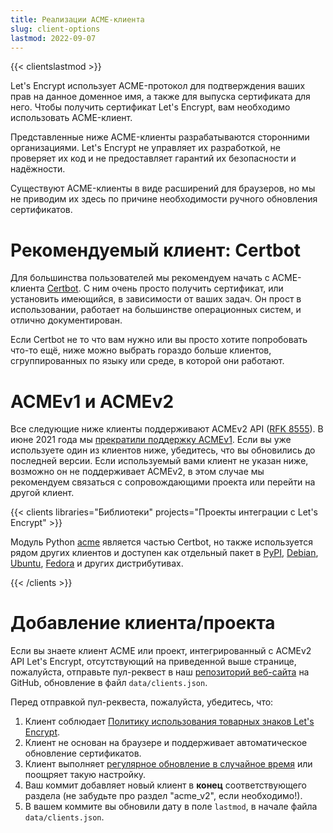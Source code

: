 ```yaml
---
title: Реализации ACME-клиента
slug: client-options
lastmod: 2022-09-07
---
```


{{< clientslastmod >}}

Let's Encrypt использует ACME-протокол для подтверждения ваших прав на данное доменное имя, а также для выпуска сертификата для него. Чтобы получить сертификат Let's Encrypt, вам необходимо использовать ACME-клиент.

Представленные ниже ACME-клиенты разрабатываются сторонними организациями. Let's Encrypt не управляет их разработкой, не проверяет их код и не предоставляет гарантий их безопасности и надёжности.

Существуют ACME-клиенты в виде расширений для браузеров, но мы не приводим их здесь по причине необходимости ручного обновления сертификатов.

# Рекомендуемый клиент: Certbot

Для большинства пользователей мы рекомендуем начать с ACME-клиента [Certbot](https://certbot.eff.org/). С ним очень просто получить сертификат, или установить имеющийся, в зависимости от ваших задач. Он прост в использовании, работает на большинстве операционных систем, и отлично документирован.

Если Certbot не то что вам нужно или вы просто хотите попробовать что-то ещё, ниже можно выбрать гораздо больше клиентов, сгруппированных по языку или среде, в которой они работают.

# ACMEv1 и ACMEv2

Все следующие ниже клиенты поддерживают ACMEv2 API ([RFK 8555](https://tools.ietf.org/html/rfc8555)). В июне 2021 года мы [прекратили поддержку ACMEv1](https://community.letsencrypt.org/t/end-of-life-plan-for-acmev1/88430/27). Если вы уже используете один из клиентов ниже, убедитесь, что вы обновились до последней версии. Если используемый вами клиент не указан ниже, возможно он не поддерживает ACMEv2, в этом случае мы рекомендуем связаться с сопровождающими проекта или перейти на другой клиент.

{{< clients libraries="Библиотеки" projects="Проекты интеграции с Let's Encrypt" >}}

Модуль Python [acme](https://github.com/certbot/certbot/tree/master/acme) является частью Certbot, но также используется рядом других клиентов и доступен как отдельный пакет в [PyPI](https://pypi.python.org/pypi/acme), [Debian](https://packages.debian.org/search?keywords=python-acme), [Ubuntu](https://launchpad.net/ubuntu/+source/python-acme), [Fedora](https://bodhi.fedoraproject.org/updates/?packages=python-acme) и других дистрибутивах.

{{< /clients >}}

# Добавление клиента/проекта

Если вы знаете клиент ACME или проект, интегрированный с ACMEv2 API Let's Encrypt, отсутствующий на приведенной выше странице, пожалуйста, отправьте пул-реквест в наш [репозиторий веб-сайта](https://github.com/letsencrypt/website/) на GitHub, обновление в файл `data/clients.json`.

Перед отправкой пул-реквеста, пожалуйста, убедитесь, что:

1. Клиент соблюдает [Политику использования товарных знаков Let's Encrypt](https://www.abetterinternet.org/trademarks).
1. Клиент не основан на браузере и поддерживает автоматическое обновление сертификатов.
1. Клиент выполняет [регулярное обновление в случайное время](/docs/integration-guide#when-to-renew) или поощряет такую ​​настройку.
1. Ваш коммит добавляет новый клиент в **конец** соответствующего раздела (не забудьте про раздел "acme_v2", если необходимо!).
1. В вашем коммите вы обновили дату в поле `lastmod`, в начале файла `data/clients.json`.

